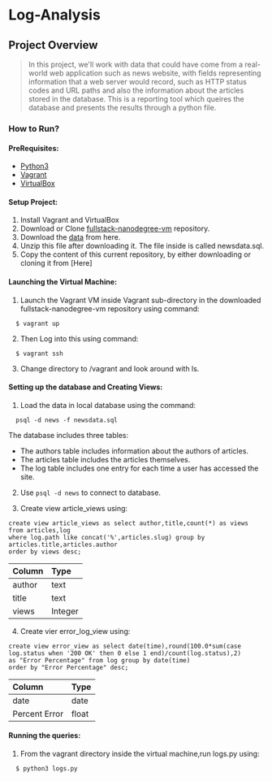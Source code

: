 # Log-Analysis

## Project Overview
>In this project, we'll work with data that could have come from a real-world web application such as news website, with fields representing information that a web server would record, such as HTTP status codes and URL paths and also the information about the articles stored in the database. This is a reporting tool which queires the database and presents the results through a python file.

### How to Run?

#### PreRequisites:
  * [Python3](https://www.python.org/)
  * [Vagrant](https://www.vagrantup.com/)
  * [VirtualBox](https://www.virtualbox.org/)

#### Setup Project:
  1. Install Vagrant and VirtualBox
  2. Download or Clone [fullstack-nanodegree-vm](https://github.com/udacity/fullstack-nanodegree-vm) repository.
  3. Download the [data](https://d17h27t6h515a5.cloudfront.net/topher/2016/August/57b5f748_newsdata/newsdata.zip) from here.
  4. Unzip this file after downloading it. The file inside is called newsdata.sql.
  5. Copy the content of this current repository, by either downloading or cloning it from
  [Here]
  
#### Launching the Virtual Machine:
  1. Launch the Vagrant VM inside Vagrant sub-directory in the downloaded fullstack-nanodegree-vm repository using command:
  
  ```
    $ vagrant up
  ```
  2. Then Log into this using command:
  
  ```
    $ vagrant ssh
  ```
  3. Change directory to /vagrant and look around with ls.
  
#### Setting up the database and Creating Views:

  1. Load the data in local database using the command:
  
  ```
    psql -d news -f newsdata.sql
  ```
  The database includes three tables:
  * The authors table includes information about the authors of articles.
  * The articles table includes the articles themselves.
  * The log table includes one entry for each time a user has accessed the site.
  
  2. Use `psql -d news` to connect to database.
  
  3. Create view article_views using:
  ```
  create view article_views as select author,title,count(*) as views from articles,log 
  where log.path like concat('%',articles.slug) group by articles.title,articles.author
  order by views desc;
  ```
  | Column  | Type    |
  | :-------| :-------|
  | author  | text    |
  | title   | text    |
  | views   | Integer |
  
  4. Create vier error_log_view using:
  ```
  create view error_view as select date(time),round(100.0*sum(case log.status when '200 OK' then 0 else 1 end)/count(log.status),2) 
  as "Error Percentage" from log group by date(time) 
  order by "Error Percentage" desc;
  ```
  | Column        | Type    |
  | :-------      | :-------|
  | date          | date    |
  | Percent Error | float   |
  
#### Running the queries:
  1. From the vagrant directory inside the virtual machine,run logs.py using:
  ```
    $ python3 logs.py
  ```